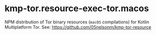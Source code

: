 # kmp-tor.resource-exec-tor.macos

NPM distribution of Tor binary resources (`macOS` compilations) 
for Kotlin Multiplatform Tor. See: https://github.com/05nelsonm/kmp-tor-resource
